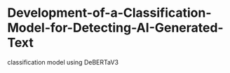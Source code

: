 # Development-of-a-Classification-Model-for-Detecting-AI-Generated-Text
classification model using DeBERTaV3
